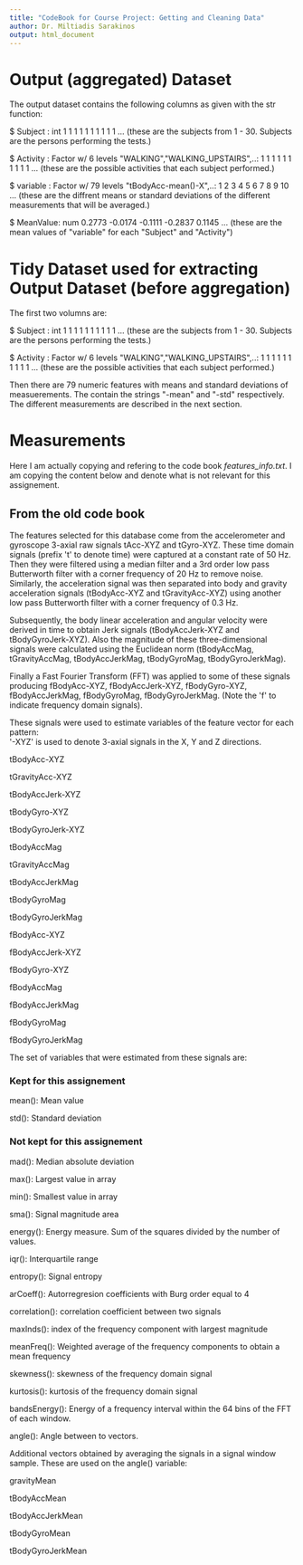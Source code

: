 ```yaml
---
title: "CodeBook for Course Project: Getting and Cleaning Data"
author: Dr. Miltiadis Sarakinos
output: html_document
---
```


# Output (aggregated) Dataset 
The output dataset contains the following columns as given with the str function:

$ Subject  : int  1 1 1 1 1 1 1 1 1 1 ... (these are the subjects from 1 - 30. Subjects
are the persons performing the tests.)

$ Activity : Factor w/ 6 levels "WALKING","WALKING_UPSTAIRS",..: 1 1 1 1 1 1 1 1 1 1 ...
(these are the possible activities that each subject performed.)

$ variable : Factor w/ 79 levels "tBodyAcc-mean()-X",..: 1 2 3 4 5 6 7 8 9 10 ...
(these are the diffrent means or standard deviations of the different measurements
that will be averaged.)

$ MeanValue: num  0.2773 -0.0174 -0.1111 -0.2837 0.1145 ... (these are the mean values
of "variable" for each "Subject" and "Activity")

# Tidy Dataset used for extracting Output Dataset (before aggregation)

The first two volumns are:

$ Subject  : int  1 1 1 1 1 1 1 1 1 1 ... (these are the subjects from 1 - 30. Subjects
are the persons performing the tests.)

$ Activity : Factor w/ 6 levels "WALKING","WALKING_UPSTAIRS",..: 1 1 1 1 1 1 1 1 1 1 ...
(these are the possible activities that each subject performed.)

Then there are 79 numeric features with means and standard deviations of measuerements. The
contain the strings "-mean" and "-std" respectively. The different measurements are described
in the next section.

# Measurements

Here I am actually copying and refering to the code book _features_info.txt_. I am copying the
content below and denote what is not relevant for this assignement.

## From the old code book
The features selected for this database come from the accelerometer and gyroscope 3-axial raw signals tAcc-XYZ and tGyro-XYZ. These time domain signals (prefix 't' to denote time) were captured at a constant rate of 50 Hz. Then they were filtered using a median filter and a 3rd order low pass Butterworth filter with a corner frequency of 20 Hz to remove noise. Similarly, the acceleration signal was then separated into body and gravity acceleration signals (tBodyAcc-XYZ and tGravityAcc-XYZ) using another low pass Butterworth filter with a corner frequency of 0.3 Hz. 

Subsequently, the body linear acceleration and angular velocity were derived in time to obtain Jerk signals (tBodyAccJerk-XYZ and tBodyGyroJerk-XYZ). Also the magnitude of these three-dimensional signals were calculated using the Euclidean norm (tBodyAccMag, tGravityAccMag, tBodyAccJerkMag, tBodyGyroMag, tBodyGyroJerkMag). 

Finally a Fast Fourier Transform (FFT) was applied to some of these signals producing fBodyAcc-XYZ, fBodyAccJerk-XYZ, fBodyGyro-XYZ, fBodyAccJerkMag, fBodyGyroMag, fBodyGyroJerkMag. (Note the 'f' to indicate frequency domain signals). 

These signals were used to estimate variables of the feature vector for each pattern:  
'-XYZ' is used to denote 3-axial signals in the X, Y and Z directions.

tBodyAcc-XYZ

tGravityAcc-XYZ

tBodyAccJerk-XYZ

tBodyGyro-XYZ

tBodyGyroJerk-XYZ

tBodyAccMag

tGravityAccMag

tBodyAccJerkMag

tBodyGyroMag

tBodyGyroJerkMag

fBodyAcc-XYZ

fBodyAccJerk-XYZ

fBodyGyro-XYZ

fBodyAccMag

fBodyAccJerkMag

fBodyGyroMag

fBodyGyroJerkMag

The set of variables that were estimated from these signals are: 

### Kept for this assignement 
mean(): Mean value

std(): Standard deviation

### Not kept for this assignement

mad(): Median absolute deviation 

max(): Largest value in array

min(): Smallest value in array

sma(): Signal magnitude area

energy(): Energy measure. Sum of the squares divided by the number of values. 

iqr(): Interquartile range 

entropy(): Signal entropy

arCoeff(): Autorregresion coefficients with Burg order equal to 4

correlation(): correlation coefficient between two signals

maxInds(): index of the frequency component with largest magnitude

meanFreq(): Weighted average of the frequency components to obtain a mean frequency

skewness(): skewness of the frequency domain signal 

kurtosis(): kurtosis of the frequency domain signal 

bandsEnergy(): Energy of a frequency interval within the 64 bins of the FFT of each window.

angle(): Angle between to vectors.

Additional vectors obtained by averaging the signals in a signal window sample. These are used 
on the angle() variable:

gravityMean

tBodyAccMean

tBodyAccJerkMean

tBodyGyroMean

tBodyGyroJerkMean




